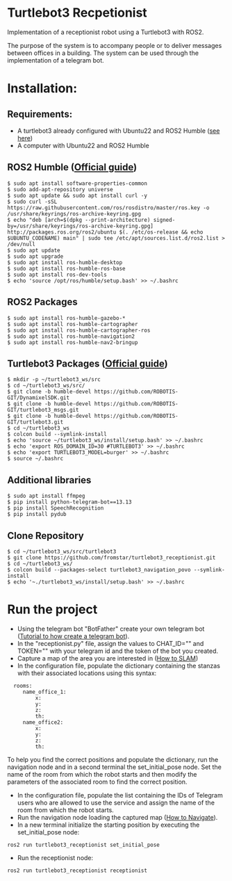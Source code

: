 # Turtlebot3 Recpetionist
Implementation of a receptionist robot using a Turtlebot3 with ROS2.

The purpose of the system is to accompany people or to deliver messages between offices in a building. The system can be used through the implementation of a telegram bot.

# Installation:
## Requirements:
* A turtlebot3 already configured with Ubuntu22 and ROS2 Humble ([see here](https://emanual.robotis.com/docs/en/platform/turtlebot3/sbc_setup/#sbc-setup))
* A computer with Ubuntu22 and ROS2 Humble
## ROS2 Humble ([Official guide](https://docs.ros.org/en/humble/Installation/Ubuntu-Install-Debians.html))
```
$ sudo apt install software-properties-common
$ sudo add-apt-repository universe
$ sudo apt update && sudo apt install curl -y
$ sudo curl -sSL https://raw.githubusercontent.com/ros/rosdistro/master/ros.key -o /usr/share/keyrings/ros-archive-keyring.gpg
$ echo "deb [arch=$(dpkg --print-architecture) signed-by=/usr/share/keyrings/ros-archive-keyring.gpg] http://packages.ros.org/ros2/ubuntu $(. /etc/os-release && echo $UBUNTU_CODENAME) main" | sudo tee /etc/apt/sources.list.d/ros2.list > /dev/null
$ sudo apt update
$ sudo apt upgrade
$ sudo apt install ros-humble-desktop
$ sudo apt install ros-humble-ros-base
$ sudo apt install ros-dev-tools
$ echo 'source /opt/ros/humble/setup.bash' >> ~/.bashrc
```
## ROS2 Packages
```
$ sudo apt install ros-humble-gazebo-*
$ sudo apt install ros-humble-cartographer
$ sudo apt install ros-humble-cartographer-ros
$ sudo apt install ros-humble-navigation2
$ sudo apt install ros-humble-nav2-bringup
```
## Turtlebot3 Packages ([Official guide](https://emanual.robotis.com/docs/en/platform/turtlebot3/quick-start/#pc-setup))
```
$ mkdir -p ~/turtlebot3_ws/src
$ cd ~/turtlebot3_ws/src/
$ git clone -b humble-devel https://github.com/ROBOTIS-GIT/DynamixelSDK.git
$ git clone -b humble-devel https://github.com/ROBOTIS-GIT/turtlebot3_msgs.git
$ git clone -b humble-devel https://github.com/ROBOTIS-GIT/turtlebot3.git
$ cd ~/turtlebot3_ws
$ colcon build --symlink-install
$ echo 'source ~/turtlebot3_ws/install/setup.bash' >> ~/.bashrc
$ echo 'export ROS_DOMAIN_ID=30 #TURTLEBOT3' >> ~/.bashrc
$ echo 'export TURTLEBOT3_MODEL=burger' >> ~/.bashrc
$ source ~/.bashrc
```
## Additional libraries
```
$ sudo apt install ffmpeg
$ pip install python-telegram-bot==13.13
$ pip install SpeechRecognition
$ pip install pydub
```
## Clone Repository
```
$ cd ~/turtlebot3_ws/src/turtlebot3
$ git clone https://github.com/fromstar/turtlebot3_receptionist.git
$ cd ~/turtlebot3_ws/
$ colcon build --packages-select turtlebot3_navigation_povo --symlink-install
$ echo '~./turtlebot3_ws/install/setup.bash' >> ~/.bashrc
```
# Run the project
* Using the telegram bot "BotFather" create your own telegram bot ([Tutorial to how create a telegram bot](https://core.telegram.org/bots/tutorial)).
* In the "receptionist.py" file, assign the values to CHAT_ID="" and TOKEN="" with your telegram id and the token of the bot you created.
* Capture a map of the area you are interested in ([How to SLAM](https://emanual.robotis.com/docs/en/platform/turtlebot3/slam/))
* In the configuration file, populate the dictionary containing the stanzas with their associated locations using this syntax:
```
  rooms:
     name_office_1:
         x:
         y:
         z:
         th:
     name_office2:
         x:
         y:
         z:
         th:
```
To help you find the correct positions and populate the dictionary, run the navigation node and in a second terminal the set_initial_pose node. Set the name of the room from which the robot starts and then modify the parameters of the associated room to find the correct position. 
* In the configuration file, populate the list containing the IDs of Telegram users who are allowed to use the service and assign the name of the room from which the robot starts.
* Run the navigation node loading the captured map ([How to Navigate](https://emanual.robotis.com/docs/en/platform/turtlebot3/navigation/#navigation)).
* In a new terminal initialize the starting position by executing the set_initial_pose node:
```
ros2 run turtlebot3_receptionist set_initial_pose
```
* Run the receptionist node:
```
ros2 run turtlebot3_receptionist receptionist
```
